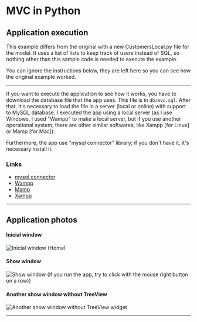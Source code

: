 # MVC in Python

## Application execution
This example differs from the original with a new CustomersLocal.py file for the model. 
It uses a list of lists to keep track of users instead of SQL, so nothing other than this sample code is needed
to execute the example.

You can ignore the instructions below, they are left here so you can see how the original example worked.

<hr />


If you want to execute the application to see how it works, you have to download the database file that the app uses. 
This file is in <code>db/mvc.sql</code>. After that, it's necessary to load the file in a server (local or online) with 
support to MySQL database. I executed the app using a local server (as I use Windows, I used "Wampp" to make a local 
server, but if you use another operational system, there are other similar softwares, like Xampp [for Linux] or 
Mamp [for Mac]).

Furthermore, the app use "mysql connector" library; if you don't have it, it's necessary install it.
### Links
- [mysql connector](https://pypi.org/project/mysql-connector-python/)
- [Wampp](http://www.wampserver.com/en/)
- [Mamp](https://www.mamp.info/)
- [Xampp](https://www.apachefriends.org/pt_br/index.html)

<hr />

## Application photos
#### Inicial window
![Inicial window (Home)](
https://github.com/BitBangingBytes/MVC-in-Python/blob/master/media/example/home.PNG?raw=true)

#### Show window
![Show window (if you run the app, try to click with the mouse right button on a row))](
https://github.com/BitBangingBytes/MVC-in-Python/blob/master/media/example/showTreeView.PNG?raw=true)

#### Another show window without TreeView
![Another show window without TreeView widget](
https://github.com/BitBangingBytes/MVC-in-Python/blob/master/media/example/show.PNG?raw=true)
<hr>
